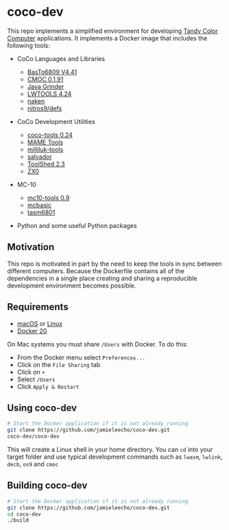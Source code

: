 # coco-dev

This repo implements a simplified environment for developing [Tandy
Color Computer](https://en.wikipedia.org/wiki/TRS-80_Color_Computer)
applications. It implements a Docker image that includes the following tools:

* CoCo Languages and Libraries
  * [BasTo6809 V4.41](https://github.com/nowhereman999/BASIC-To-6809)
  * [CMOC 0.1.91](http://sarrazip.com/dev/cmoc.html)
  * [Java Grinder](http://www.mikekohn.net/micro/java_grinder.php)
  * [LWTOOLS 4.24](http://lwtools.projects.l-w.ca)
  * [naken](http://www.mikekohn.net/micro/naken_asm.php)
  * [nitros9/defs](https://github.com/nitros9project/nitros9/tree/main/defs)

* CoCo Development Utilities
  * [coco-tools 0.24](https://pypi.org/project/coco-tools/)
  * [MAME Tools](https://packages.ubuntu.com/xenial/utils/mame-tools)
  * [milliluk-tools](https://github.com/milliluk/milliluk-tools)
  * [salvador](https://github.com/emmanuel-marty/salvador)
  * [ToolShed 2.3](https://sourceforge.net/p/toolshed/wiki/Home/)
  * [ZX0](https://github.com/einar-saukas/ZX0)

* MC-10
  * [mc10-tools 0.9](https://pypi.org/project/mc10-tools/0.9)
  * [mcbasic](https://github.com/gregdionne/mcbasic)
  * [tasm6801](https://github.com/gregdionne/tasm6801)

* Python and some useful Python packages

## Motivation

This repo is motivated in part by the need to keep the tools in sync
between different computers. Because the Dockerfile contains all of the
dependencies in a single place creating and sharing a reproducible
development environment becomes possible.

## Requirements

* [macOS](https://www.apple.com/macos/high-sierra/) or
  [Linux](https://www.debian.org)
* [Docker 20](https://www.docker.com)

On Mac systems you must share `/Users` with Docker. To do this:

* From the Docker menu select `Preferences...`
* Click on the `File Sharing` tab
* Click on `+`
* Select `/Users`
* Click `Apply & Restart`

## Using coco-dev

```bash
# Start the Docker application if it is not already running
git clone https://github.com/jamieleecho/coco-dev.git
coco-dev/coco-dev
```

This will create a Linux shell in your home directory. You can `cd` into
your target folder and use typical development commands such as `lwasm`,
`lwlink`, `decb`, `os9` and `cmoc`

## Building coco-dev

```bash
# Start the Docker application if it is not already running
git clone https://github.com/jamieleecho/coco-dev.git
cd coco-dev
./build
```
